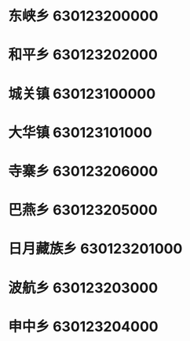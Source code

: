 # 东峡乡 630123200000
# 和平乡 630123202000
# 城关镇 630123100000
# 大华镇 630123101000
# 寺寨乡 630123206000
# 巴燕乡 630123205000
# 日月藏族乡 630123201000
# 波航乡 630123203000
# 申中乡 630123204000
